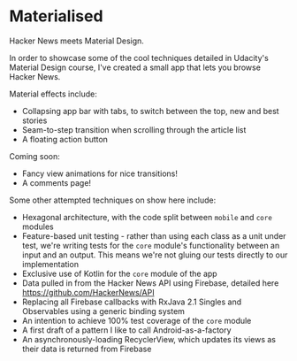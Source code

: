# Materialised
Hacker News meets Material Design.

In order to showcase some of the cool techniques detailed in Udacity's Material Design course, I've created a small app that lets you browse Hacker News.

Material effects include:
- Collapsing app bar with tabs, to switch between the top, new and best stories
- Seam-to-step transition when scrolling through the article list
- A floating action button

Coming soon:
- Fancy view animations for nice transitions!
- A comments page!

Some other attempted techniques on show here include:
- Hexagonal architecture, with the code split between `mobile` and `core` modules
- Feature-based unit testing - rather than using each class as a unit under test, we're writing tests for the `core` module's functionality between an input and an output. This means we're not gluing our tests directly to our implementation
- Exclusive use of Kotlin for the `core` module of the app
- Data pulled in from the Hacker News API using Firebase, detailed here https://github.com/HackerNews/API
- Replacing all Firebase callbacks with RxJava 2.1 Singles and Observables using a generic binding system
- An intention to achieve 100% test coverage of the `core` module
- A first draft of a pattern I like to call Android-as-a-factory
- An asynchronously-loading RecyclerView, which updates its views as their data is returned from Firebase
